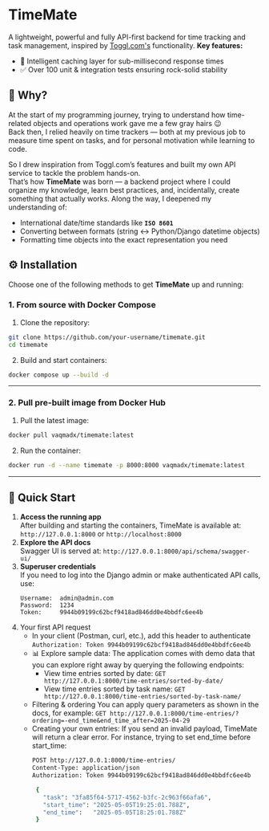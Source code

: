 # TimeMate
A lightweight, powerful and fully API-first backend for time tracking and task management, inspired by [Toggl.com's](https://toggl.com/) functionality.
**Key features:**
- 🔄 Intelligent caching layer for sub-millisecond response times  
- ✅ Over 100 unit & integration tests ensuring rock-solid stability

## 🤔 Why?

At the start of my programming journey, trying to understand how time-related objects and operations work gave me a few gray hairs 😉  
Back then, I relied heavily on time trackers — both at my previous job to measure time spent on tasks, and for personal motivation while learning to code.

So I drew inspiration from Toggl.com’s features and built my own API service to tackle the problem hands-on.  
That’s how **TimeMate** was born — a backend project where I could organize my knowledge, learn best practices, and, incidentally, create something that actually works.
Along the way, I deepened my understanding of:  
- International date/time standards like **`ISO 8601`**  
- Converting between formats (string ↔ Python/Django datetime objects)  
- Formatting time objects into the exact representation you need

## ⚙️ Installation
Choose one of the following methods to get **TimeMate** up and running:


### 1. From source with Docker Compose

1. Clone the repository:
```bash
git clone https://github.com/your-username/timemate.git
cd timemate
```
2. Build and start containers:
```bash
docker compose up --build -d
```
--- 
### 2. Pull pre-built image from Docker Hub
1. Pull the latest image:
```bash
docker pull vaqmadx/timemate:latest
```
2. Run the container:
```bash
docker run -d --name timemate -p 8000:8000 vaqmadx/timemate:latest
```

---
## 🚀 Quick Start 
1. **Access the running app**  
   After building and starting the containers, TimeMate is available at: `http://127.0.0.1:8000` or `http://localhost:8000`
2. **Explore the API docs**  
   Swagger UI is served at:  `http://127.0.0.1:8000/api/schema/swagger-ui/`
3. **Superuser credentials**  
   If you need to log into the Django admin or make authenticated API calls, use:
   ```
   Username:  admin@admin.com
   Password:  1234
   Token:     9944b09199c62bcf9418ad846dd0e4bbdfc6ee4b
   ```
4. Your first API request
   - In your client (Postman, curl, etc.), add this header to authenticate `Authorization: Token 9944b09199c62bcf9418ad846dd0e4bbdfc6ee4b`
   - 📊 Explore sample data:
     The application comes with demo data that you can explore right away by querying the following endpoints:
     - View time entries sorted by date: `GET http://127.0.0.1:8000/time-entries/sorted-by-date/`
     - View time entries sorted by task name: `GET http://127.0.0.1:8000/time-entries/sorted-by-task-name/`
   - Filtering & ordering
     You can apply query parameters as shown in the docs, for example: `GET http://127.0.0.1:8000/time-entries/?ordering=-end_time&end_time_after=2025-04-29`
   - Creating your own entries:
     If you send an invalid payload, TimeMate will return a clear error. For instance, trying to set end_time before start_time:
     ```bash
     POST http://127.0.0.1:8000/time-entries/
     Content-Type: application/json
     Authorization: Token 9944b09199c62bcf9418ad846dd0e4bbdfc6ee4b

      {
        "task": "3fa85f64-5717-4562-b3fc-2c963f66afa6",
        "start_time": "2025-05-05T19:25:01.788Z",
        "end_time":   "2025-05-05T18:25:01.788Z"
      }
     ```
